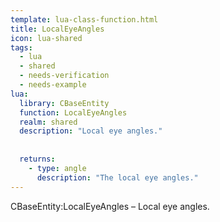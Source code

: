 ```yaml
---
template: lua-class-function.html
title: LocalEyeAngles
icon: lua-shared
tags:
  - lua
  - shared
  - needs-verification
  - needs-example
lua:
  library: CBaseEntity
  function: LocalEyeAngles
  realm: shared
  description: "Local eye angles."
  
  
  returns:
    - type: angle
      description: "The local eye angles."
---
```


<div class="lua__search__keywords">
CBaseEntity:LocalEyeAngles &#x2013; Local eye angles.
</div>
